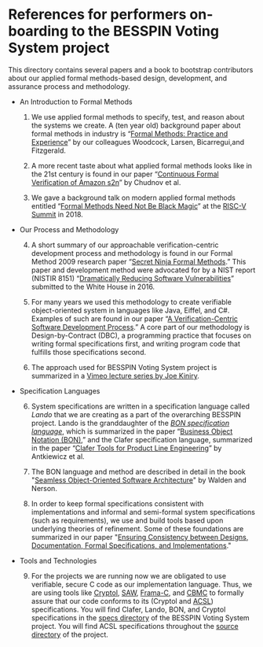 # References for performers on-boarding to the BESSPIN Voting System project

This directory contains several papers and a book to bootstrap
contributors about our applied formal methods-based design,
development, and assurance process and methodology.

* An Introduction to Formal Methods

  1. We use applied formal methods to specify, test, and reason about
     the systems we create.  A (ten year old) background paper about
     formal methods in industry is 
     “[Formal Methods: Practice and Experience](WoodcockEtAl09.pdf)” 
     by our colleagues Woodcock, Larsen, Bicarregui,and Fitzgerald.
     
  2. A more recent taste about what applied formal methods looks like
     in the 21st century is found in our paper 
     “[Continuous Formal Verification of Amazon s2n](ChudnovEtAl18.pdf)” 
     by Chudnov et al.

  3. We gave a background talk on modern applied formal methods
     entitled 
     “[Formal Methods Need Not Be Black Magic](Formal_Methods_Need_Not_Be_Black_Magic__2018_RISC-V_Summit_.pdf)” 
     at the [RISC-V Summit](https://tmt.knect365.com/risc-v-summit/) in 2018.

* Our Process and Methodology

  4. A short summary of our approachable verification-centric
     development process and methodology is found in our Formal Method
     2009 research paper 
     “[Secret Ninja Formal Methods](Secret_Ninja_Formal_Methods.pdf).”
     This paper and development method were advocated for by a NIST
     report (NISTIR 8151) 
     “[Dramatically Reducing Software Vulnerabilities](BlackEtAl16.pdf)” 
     submitted to the White House in 2016.

  5. For many years we used this methodology to create verifiable
     object-oriented system in languages like Java, Eiffel, and C#.
     Examples of such are found in our paper 
     “[A Verification-Centric Software Development Process](A_Verification-Centric_Software_Development_Process.pdf).”
     A core part of our methodology is Design-by-Contract (DBC), a
     programming practice that focuses on writing formal
     specifications first, and writing program code that fulfills
     those specifications second.

  6. The approach used for BESSPIN Voting System project is summarized
     in a 
     [Vimeo lecture series by Joe Kiniry](https://vimeo.com/showcase/1498714).

* Specification Languages

  6. System specifications are written in a specification language
     called *Lando* that we are creating as a part of the overarching
     BESSPIN project.  Lando is the granddaughter of the 
     *[BON specification language](http://www.bon-method.com/)*, 
     which is summarized in the paper
     “[Business Object Notation (BON)](Business_Object_Notation.pdf),” 
     and the Clafer specification language, summarized in the paper 
     “[Clafer Tools for Product Line Engineering](AntkiewiczEtAl13.pdf)” 
     by Antkiewicz et al.

  7. The BON language and method are described in detail in the book
     "[Seamless Object-Oriented Software Architecture](Seamless_Object-Oriented_Software_Architecture.pdf)" 
     by Walden and Nerson.

  8. In order to keep formal specifications consistent with
     implementations and informal and semi-formal system
     specifications (such as requirements), we use and build tools
     based upon underlying theories of refinement.  Some of these
     foundations are summarized in our paper 
     "[Ensuring Consistency between Designs, Documentation, Formal Specifications, and Implementations](Ensuring_Consistency_between_Designs_Documentation.pdf)."

* Tools and Technologies

  9. For the projects we are running now we are obligated to use
     verifiable, secure C code as our implementation language.  Thus,
     we are using tools like [Cryptol](https://cryptol.net/), 
     [SAW](https://saw.galois.com/), 
     [Frama-C](https://frama-c.com/), and 
     [CBMC](http://www.cprover.org/cbmc/) to
     formally assure that our code conforms to its (Cryptol and 
     [ACSL](https://frama-c.com/acsl.html))
     specifications.  You will find Clafer, Lando, BON, and Cryptol
     specifications in the 
     [specs directory](../../specs/) 
    of the BESSPIN Voting System project.  You will find ACSL
     specifications throughout the 
     [source directory](../../source/) 
     of the project.
